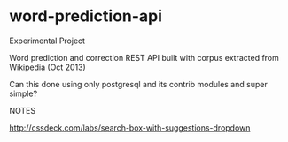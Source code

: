 word-prediction-api
===================
  
Experimental Project
  
Word prediction and correction REST API built with corpus extracted from Wikipedia (Oct 2013)
  
Can this done using only postgresql and its contrib modules and super simple?
  
NOTES

http://cssdeck.com/labs/search-box-with-suggestions-dropdown

